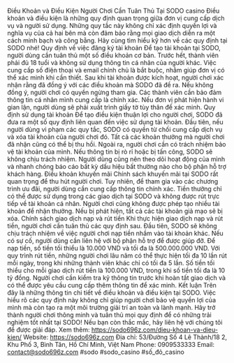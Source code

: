 Điều Khoản và Điều Kiện Người Chơi Cần Tuân Thủ Tại SODO casino
Điều khoản và điều kiện là những quy định quan trọng giữa đơn vị cung cấp dịch vụ và người sử dụng. Những quy tắc này không chỉ xác định quyền lợi và nghĩa vụ của cả hai bên mà còn đảm bảo rằng mọi giao dịch diễn ra một cách minh bạch và công bằng. Hãy cùng tìm hiểu kỹ hơn về các quy định tại SODO nhé!
Quy định về việc đăng ký tài khoản
Để tạo tài khoản tại SODO, người dùng cần tuân thủ một số điều khoản cơ bản. Trước hết, thành viên phải đủ 18 tuổi và không sử dụng thông tin cá nhân của người khác. Việc cung cấp số điện thoại và email chính chủ là bắt buộc, nhằm giúp đơn vị có thể xác minh khi cần thiết. Sau khi tài khoản được kích hoạt, người chơi xác nhận rằng đã đồng ý với các điều khoản mà SODO đã đề ra. Nếu không đồng ý, người chơi có quyền ngừng tham gia.
Các thành viên cần bảo đảm thông tin cá nhân mình cung cấp là chính xác. Nếu đơn vị phát hiện hành vi gian lận, người dùng sẽ phải xuất trình giấy tờ tùy thân để xác minh.
Quy định sử dụng tài khoản
Để tạo điều kiện thuận lợi cho người chơi, SODO đã đưa ra một số quy định liên quan đến việc sử dụng tài khoản. Đầu tiên, nếu người dùng vi phạm các quy tắc, SODO có quyền từ chối cung cấp dịch vụ và xóa tài khoản của người chơi đó. Tất cả các khoản thưởng mà người chơi đã nhận cũng có thể bị thu hồi.
Ngoài ra, người chơi cần có trách nhiệm bảo vệ tài khoản của mình. Nếu thông tin bị rò rỉ hoặc bị tấn công, SODO sẽ không chịu trách nhiệm. Người dùng cũng nên theo dõi hoạt động của mình và nhanh chóng báo cáo bất kỳ dấu hiệu bất thường nào cho bộ phận hỗ trợ khách hàng.
Điều khoản khuyến mãi
Chính sách khuyến mãi tại SODO rất quan trọng để thu hút người chơi. Tuy nhiên, để tham gia vào các chương trình ưu đãi, người dùng cần cung cấp thông tin chính xác. Tiền thưởng chỉ có thể được sử dụng trong các giao dịch tại SODO và không được rút trực tiếp về tài khoản cá nhân. Người chơi cũng không được phép tạo nhiều tài khoản để nhận thưởng. Nếu bị phát hiện, tất cả các tài khoản giả mạo sẽ bị xóa.
Chính sách giao dịch nạp và rút tiền
Khi thực hiện giao dịch nạp và rút tiền, người chơi cần tuân thủ các quy định sau. Đầu tiên, SODO sẽ không chịu trách nhiệm về việc người chơi nạp tiền nhầm vào tài khoản khác. Nếu có sự cố, người dùng cần liên hệ với bộ phận hỗ trợ để được giúp đỡ. Để nạp tiền, số tiền tối thiểu là 10.000 VND và tối đa là 500.000.000 VND.
Với quy trình rút tiền, những người chơi lâu năm có thể thực hiện tối đa 10 lần rút mỗi ngày, trong khi những thành viên khác chỉ có tối đa 5 lần. Số tiền tối thiểu cho mỗi giao dịch rút tiền là 100.000 VND, trong khi số tiền tối đa là 10 tỷ đồng. Người chơi cần kiểm tra kỹ thông tin trước khi hoàn tất giao dịch và có thể được yêu cầu cung cấp thêm thông tin để xác minh.
Kết luận
Trên đây là những thông tin chi tiết về điều khoản và điều kiện tại SODO. Việc hiểu rõ các quy định này không chỉ giúp người chơi bảo vệ quyền lợi của mình mà còn tạo ra một môi trường giải trí an toàn và lành mạnh. Hãy trở thành người chơi thông minh và tuân thủ mọi quy định để có những trải nghiệm tốt nhất tại SODO! Nếu bạn còn thắc mắc, hãy liên hệ với chúng tôi để được giải đáp.
Xem thêm: https://sodo696z.com/dieu-khoan-va-dieu-kien/
Website: https://sodo696z.com 
Địa chỉ: 53/Đường Số 4 Lê Thành/18 2, Khu Phố 3, Bình Tân, Hồ Chí Minh, Việt Nam
Phone: 0909533333
Email: contact@sodo696z.com
#sodo #sodo_casino #số_đỏ_casino


